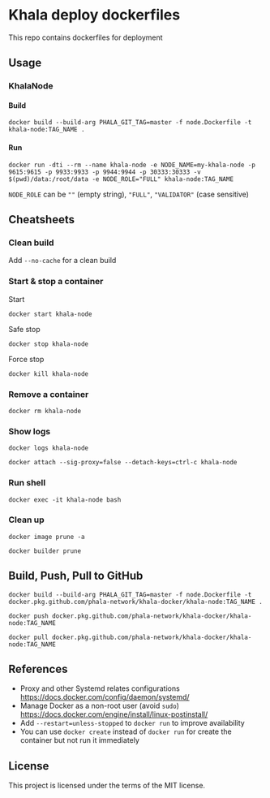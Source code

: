 Khala deploy dockerfiles
====

This repo contains dockerfiles for deployment

## Usage

### KhalaNode

#### Build

`docker build --build-arg PHALA_GIT_TAG=master -f node.Dockerfile -t khala-node:TAG_NAME .`

#### Run

`docker run -dti --rm --name khala-node -e NODE_NAME=my-khala-node -p 9615:9615 -p 9933:9933 -p 9944:9944 -p 30333:30333 -v $(pwd)/data:/root/data -e NODE_ROLE="FULL" khala-node:TAG_NAME`

`NODE_ROLE` can be `""` (empty string), `"FULL"`, `"VALIDATOR"` (case sensitive)

## Cheatsheets

### Clean build

Add `--no-cache` for a clean build

### Start & stop a container

Start

`docker start khala-node`

Safe stop

`docker stop khala-node`

Force stop

`docker kill khala-node`

### Remove a container

`docker rm khala-node`

### Show logs

`docker logs khala-node`

`docker attach --sig-proxy=false --detach-keys=ctrl-c khala-node`

### Run shell

`docker exec -it khala-node bash`

### Clean up

`docker image prune -a`

`docker builder prune`

## Build, Push, Pull to GitHub

`docker build --build-arg PHALA_GIT_TAG=master -f node.Dockerfile -t docker.pkg.github.com/phala-network/khala-docker/khala-node:TAG_NAME .`

`docker push docker.pkg.github.com/phala-network/khala-docker/khala-node:TAG_NAME`

`docker pull docker.pkg.github.com/phala-network/khala-docker/khala-node:TAG_NAME`

## References

- Proxy and other Systemd relates configurations <https://docs.docker.com/config/daemon/systemd/>
- Manage Docker as a non-root user (avoid `sudo`) <https://docs.docker.com/engine/install/linux-postinstall/>
- Add `--restart=unless-stopped` to `docker run` to improve availability
- You can use `docker create` instead of `docker run` for create the container but not run it immediately

## License

This project is licensed under the terms of the MIT license.
